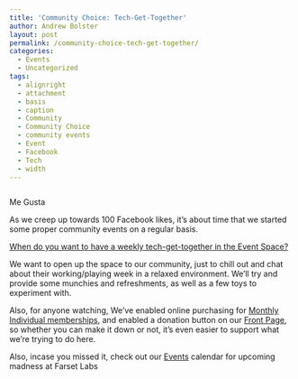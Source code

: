 ```yaml
---
title: 'Community Choice: Tech-Get-Together'
author: Andrew Bolster
layout: post
permalink: /community-choice-tech-get-together/
categories:
  - Events
  - Uncategorized
tags:
  - alignright
  - attachment
  - basis
  - caption
  - Community
  - Community Choice
  - community events
  - Event
  - Facebook
  - Tech
  - width
---
```

<div id="attachment_315" style="width: 260px" class="wp-caption alignright">
  <a href="http://i1.wp.com/farsetlabs.org.uk/blog/wp-content/uploads/2012/04/facebook_like_button1.png"><img class="size-full wp-image-315" title="facebook_like_button1" src="http://i1.wp.com/farsetlabs.org.uk/blog/wp-content/uploads/2012/04/facebook_like_button1.png?fit=250%2C137" alt="" data-recalc-dims="1" /></a><p class="wp-caption-text">
    Me Gusta
  </p>
</div>

As we creep up towards 100 Facebook likes, it&#8217;s about time that we started some proper community events on a regular basis.

[When do you want to have a weekly tech-get-together in the Event Space?](http://ow.ly/apDwg)

We want to open up the space to our community, just to chill out and chat about their working/playing week in a relaxed environment. We&#8217;ll try and provide some munchies and refreshments, as well as a few toys to experiment with.

Also, for anyone watching, We&#8217;ve enabled online purchasing for <a title="Membership" href="http://farsetlabs.org.uk/blog/membership/" target="_blank">Monthly Individual memberships</a>, and enabled a donation button on our [Front Page](http://farsetlabs.org.uk), so whether you can make it down or not, it&#8217;s even easier to support what we&#8217;re trying to do here.

Also, incase you missed it, check out our [Events][1] calendar for upcoming madness at Farset Labs

&nbsp;

 [1]: http://farsetlabs.org.uk/blog/events/ "Events"
